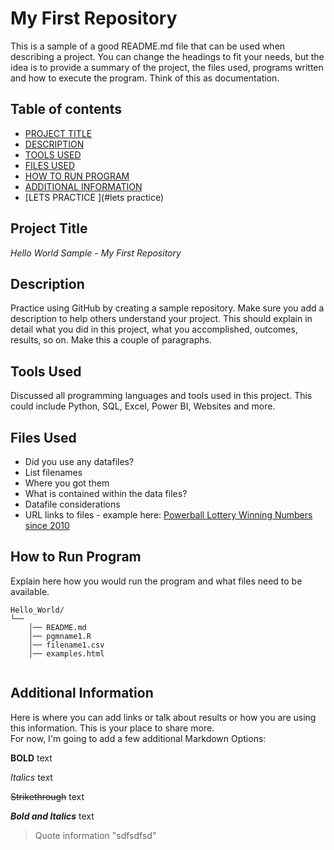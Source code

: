 # My First Repository
This is a sample of a good README.md file that can be used when describing a project.  You can change the headings to fit your needs, but the idea is to provide a summary of the project, the files used, programs written and how to execute the program.  Think of this as documentation.
 
## Table of contents

- [PROJECT TITLE](#Project-Title)
- [DESCRIPTION](#Description)
- [TOOLS USED](#Tools-Used)
- [FILES USED](#files-used)
- [HOW TO RUN PROGRAM](#How-to-run-program)
- [ADDITIONAL INFORMATION](#additional-information)
- [LETS PRACTICE ](#lets practice)

## Project Title

*Hello World Sample - My First Repository* 

## Description

Practice using GitHub by creating a sample repository. Make sure you add a description to help others understand your project. This should explain in detail what you did in this project, what you accomplished, outcomes, results, so on.  Make this a couple of paragraphs.

## Tools Used 

Discussed all programming languages and tools used in this project.  This could include Python, SQL, Excel, Power BI, Websites and more.

## Files Used 

- Did you use any datafiles?  
- List filenames
- Where you got them 
- What is contained within the data files?
- Datafile considerations 
- URL links to files - example here:
  [Powerball Lottery Winning Numbers since 2010](https://catalog.data.gov/dataset/lottery-powerball-winning-numbers-beginning-2010)

## How to Run Program

Explain here how you would run the program and what files need to be available. 
```text
Hello_World/
└── 
    │── README.md
    │── pgmname1.R
    │── filename1.csv
    │── examples.html
   
```
## Additional Information

Here is where you can add links or talk about results or how you are using this information.  This is your place to share more.  
 For now, I'm going to add a few additional Markdown Options: 
 
   **BOLD** text 
   
   *Italics* text
   
   ~~Strikethrough~~ text
   
   ***Bold and Italics*** text
   
   > Quote information
> "sdfsdfsd"
   
